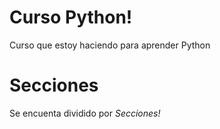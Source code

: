 # Curso Python!

Curso que estoy haciendo para aprender Python

# Secciones

Se encuenta dividido por *Secciones!*
##